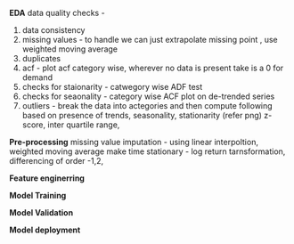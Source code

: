 **EDA**
data quality checks - 
1. data consistency 
2. missing values  - to handle we can just extrapolate missing point , use weighted moving average
3. duplicates 
4. acf - plot acf category wise, wherever no data is present take is a 0 for demand 
5. checks for staionarity - catwegory wise ADF test 
6. checks for seaonality - category wise ACF plot on de-trended series
8. outliers - break the data into actegories and then compute following based on presence of trends, seasonality, stationarity (refer png) z-score, inter quartile range,
 
   
**Pre-processing**
missing value imputation - using linear interpoltion, weighted moving average 
make time stationary - log return tarnsformation, differencing of order -1,2, 

**Feature enginerring**

**Model Training**

**Model Validation**

**Model deployment**




